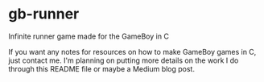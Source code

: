 # gb-runner
Infinite runner game made for the GameBoy in C

If you want any notes for resources on how to make GameBoy games in C, just contact me. I'm planning on putting more details on the work I do through this README file or maybe a Medium blog post.